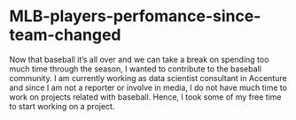 # MLB-players-perfomance-since-team-changed

Now that baseball it’s all over and we can take a break on spending too much time through the season, I wanted to contribute to the baseball community. I am currently working as data scientist consultant in Accenture and since I am not a reporter or involve in media, I do not have much time to work on projects related with baseball. Hence, I took some of my free time to start working on a project.
